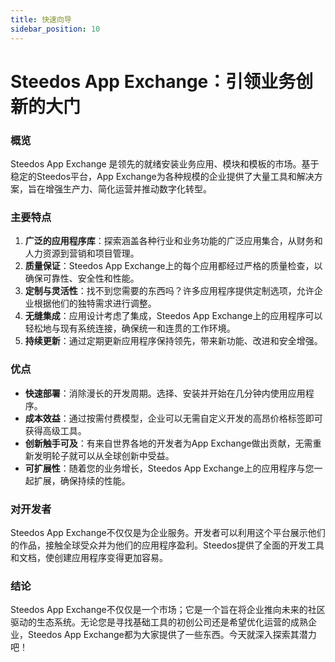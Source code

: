 ```yaml
---
title: 快速向导
sidebar_position: 10
---
```



# **Steedos App Exchange**：引领业务创新的大门

### 概览
Steedos App Exchange 是领先的就绪安装业务应用、模块和模板的市场。基于稳定的Steedos平台，App Exchange为各种规模的企业提供了大量工具和解决方案，旨在增强生产力、简化运营并推动数字化转型。


### 主要特点

1. **广泛的应用程序库**：探索涵盖各种行业和业务功能的广泛应用集合，从财务和人力资源到营销和项目管理。
2. **质量保证**：Steedos App Exchange上的每个应用都经过严格的质量检查，以确保可靠性、安全性和性能。
3. **定制与灵活性**：找不到您需要的东西吗？许多应用程序提供定制选项，允许企业根据他们的独特需求进行调整。
4. **无缝集成**：应用设计考虑了集成，Steedos App Exchange上的应用程序可以轻松地与现有系统连接，确保统一和连贯的工作环境。
6. **持续更新**：通过定期更新应用程序保持领先，带来新功能、改进和安全增强。


### 优点

- **快速部署**：消除漫长的开发周期。选择、安装并开始在几分钟内使用应用程序。
- **成本效益**：通过按需付费模型，企业可以无需自定义开发的高昂价格标签即可获得高级工具。
- **创新触手可及**：有来自世界各地的开发者为App Exchange做出贡献，无需重新发明轮子就可以从全球创新中受益。
- **可扩展性**：随着您的业务增长，Steedos App Exchange上的应用程序与您一起扩展，确保持续的性能。

### 对开发者

Steedos App Exchange不仅仅是为企业服务。开发者可以利用这个平台展示他们的作品，接触全球受众并为他们的应用程序盈利。Steedos提供了全面的开发工具和文档，使创建应用程序变得更加容易。


### 结论

Steedos App Exchange不仅仅是一个市场；它是一个旨在将企业推向未来的社区驱动的生态系统。无论您是寻找基础工具的初创公司还是希望优化运营的成熟企业，Steedos App Exchange都为大家提供了一些东西。今天就深入探索其潜力吧！
